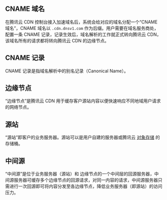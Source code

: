 ## CNAME 域名
在腾讯云 CDN 控制台接入加速域名后，系统会给对应的域名分配一个“CNAME 域名”，CNAME 域名以 ```.cdn.dnsv1.com``` 作为后缀。用户需要在域名服务商处，配置一条 CNAME 记录，记录生效后，域名解析的工作就正式转向腾讯云 CDN，该域名所有的请求都将转向腾讯云 CDN 的边缘节点。

## CNAME 记录
CNAME 记录是指域名解析中的别名记录（Canonical Name）。

## 边缘节点
“边缘节点”是腾讯云 CDN 用于缓存客户源站内容以便快速响应不同地域用户请求的网络节点。

## 源站
“源站”即客户的业务服务器。源站可以是用户自建的服务器或腾讯云 [对象存储](https://www.qcloud.com/product/cos) 的存储桶。

## 中间源
“中间源”是位于业务服务器（源站）和 边缘节点的一个中间层的回源服务器，中间源服务器可缓存多个边缘节点的回源请求，对同一内容的请求，中间源服务器只需进行一次回源即可将内容分发至各边缘节点，降低业务服务器（即源站）的访问压力。